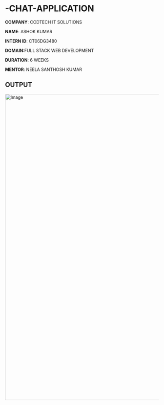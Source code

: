 # -CHAT-APPLICATION
**COMPANY**: CODTECH IT SOLUTIONS

**NAME**: ASHOK KUMAR

**INTERN ID**: CT06DG3480

**DOMAIN**:FULL STACK WEB DEVELOPMENT

**DURATION**: 6 WEEKS

**MENTOR**: NEELA SANTHOSH KUMAR

## OUTPUT

<img width="1881" height="1001" alt="Image" src="https://github.com/user-attachments/assets/4f405ad1-d3e5-4f90-9727-419212118389" />
